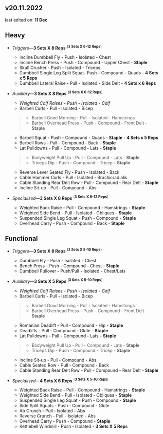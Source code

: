 ## v20.11.2022
last edited on: **11 Dec**
## **Heavy**

- *Triggers*&mdash;**3 Sets X 8 Reps** <sup>(**3 Sets X 6-12 Reps**)
    - Incline Dumbbell Fly - Push - Isolated - Chest
    - Incline Bench Press - Push - Compound - Upper Chest - **Staple**
    - Skull Crusher - Push - Isolated - Triceps
    - Dumbbell Single Leg Split Squat- Push - Compound - Quads - **4 Sets x 5 Reps**
    - Dumbbell Lateral Raise - Pull - Isolated - Side Delt - **4 Sets x 6 Reps**

- *Auxillary*&mdash;**3 Sets X 8 Reps** <sup>(**3 Sets X 6-12 Reps**)
    - *Weighted Calf Raises - Push - Isolated - Calf*
    - Barbell Curls - Pull - Isolated - Bicep
    > - Barbell Good Morning - Pull - Isolated - Hamstrings <br>
    > - Barbell Overhead Press - Push - Compound - Front Delt - **Staple**
    - Barbell Squat - Push - Compound - Quads - **Staple** - **4 Sets x 5 Reps**
    - Barbell Rows - Pull - Compound - Back - **Staple**
    - Lat Pulldowns - Pull - Compound - Lats - **Staple**
    > - Bodyweight Pull Up - Pull - Compound - Lats - **Staple** <br>
    > - Triceps Dip - Push - Compound - Tricep - **Staple**
    - Reverse Lever Seated Fly - Push - Isolated - Back
    - Cable Hammer Curls - Pull - Isolated - Brachioradialis
    - Cable Standing Rear Delt Row - Pull - Compound - Rear Delt - **Staple**
    - Incline Sit-up - Pull - Compound - Abs

- *Specialised*&mdash;**3 Sets X 8 Reps** <sup>(**3 Sets X 6-12 Reps**)
    - Weighted Back Raise - Pull - Compound - Hamstrings - **Staple**
    - Weighted Side Bend - Pull - Isolated - Obliques - **Staple**
    - Suspended Single Leg Squat - Push - Compound - **Staple**
    - Overhead Carry - Push - Compound - Back - **Staple**

## **Functional**

- *Triggers*&mdash;**3 Sets X 8 Reps** <sup>(**3 Sets X 5-10 Reps**)
    - Dumbbell Fly - Push - Isolated - Chest
    - Bench Press - Push - Compound - Chest - **Staple**
    - Dumbbell Pullover - Push/Pull - Isolated - Chest/Lats

- *Auxillary*&mdash;**3 Sets X 5 Reps** <sup>(**3 Sets X 5-10 Reps**)
    - *Weighted Calf Raises - Push - Isolated - Calf*
    - Barbell Curls - Pull - Isolated - Bicep
    > - Barbell Good Morning - Pull - Isolated - Hamstrings <br>
    > - Barbell Overhead Press - Push - Compound - Front Delt - **Staple**
    - Romanian Deadlift - Pull - Compound - Hip - **Staple**
    - Deadlifts - Pull - Compound - Glute - **Staple**
    - Lat Pulldowns - Pull - Compound - Lats - **Staple**
    > - Bodyweight Pull Up - Pull - Compound - Lats - **Staple** <br>
    > - Triceps Dip - Push - Compound - Tricep - **Staple**
    - Incline Sit-up - Pull - Compound - Abs
    - Cable Seated Row - Pull - Compound - Back
    - Cable Standing Rear Delt Row - Pull - Compound - Rear Delt - **Staple**

- *Specialised*&mdash;**4 Sets X 6 Reps** <sup>(**3 Sets X 5-10 Reps**)
    - Weighted Back Raise - Pull - Compound - Hamstrings - **Staple**
    - Weighted Side Bend - Pull - Isolated - Obliques - **Staple**
    - Suspended Single Leg Squat - Push - Compound - **Staple**
    - Side Split Squats - Push - Compound - Glute
    - Ab Crunch - Pull - Isolated - Abs
    - Reverse Crunch - Pull - Isolated - Abs
    - Overhead Carry - Push - Compound - **Staple**
    - Kettlebell Windmill - Push - Isolated - **3 Sets X 5 Reps**